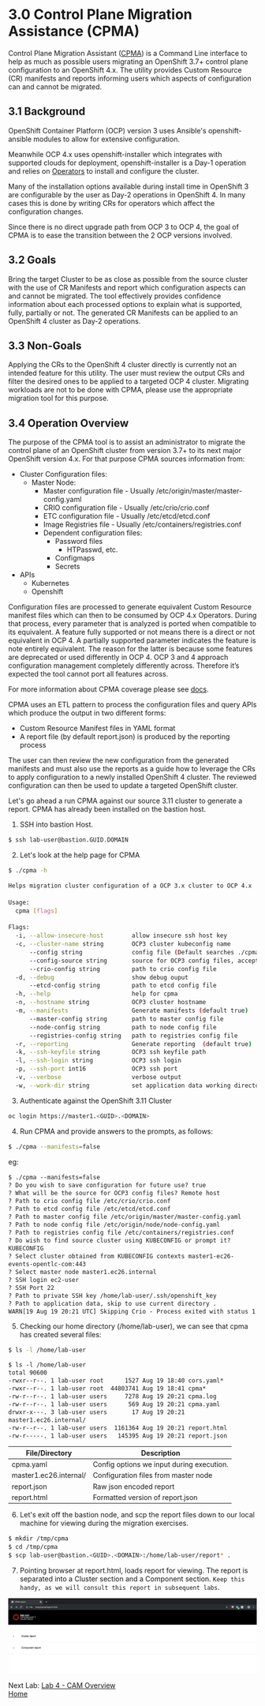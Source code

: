 # 3.0 Control Plane Migration Assistance (CPMA)

Control Plane Migration Assistant ([CPMA](https://github.com/fusor/cpma)) is a Command Line interface to help as much as possible users migrating an OpenShift 3.7+ control plane configuration to an OpenShift 4.x. The utility provides Custom Resource (CR) manifests and reports informing users which aspects of configuration can and cannot be migrated.

## 3.1 Background

OpenShift Container Platform (OCP) version 3 uses Ansible's openshift-ansible modules to allow for extensive configuration.

Meanwhile OCP 4.x uses openshift-installer which integrates with supported clouds for deployment, openshift-installer is a Day-1 operation and relies on [Operators](https://www.openshift.com/learn/topics/operators) to install and configure the cluster.

Many of the installation options available during install time in OpenShift 3 are configurable by the user as Day-2 operations in OpenShift 4.
In many cases this is done by writing CRs for operators which affect the configuration changes.

Since there is no direct upgrade path from OCP 3 to OCP 4, the goal of CPMA is to ease the transition between the 2 OCP versions involved.

## 3.2 Goals

Bring the target Cluster to be as close as possible from the source cluster with the use of CR Manifests and report which configuration aspects can and cannot be migrated.
The tool effectively provides confidence information about each processed options to explain what is supported, fully, partially or not.
The generated CR Manifests can be applied to an OpenShift 4 cluster as Day-2 operations.

## 3.3 Non-Goals

Applying the CRs to the OpenShift 4 cluster directly is currently not an intended feature for this utility.
The user must review the output CRs and filter the desired ones to be applied to a targeted OCP 4 cluster.
Migrating workloads are not to be done with CPMA, please use the appropriate migration tool for this purpose.

## 3.4 Operation Overview

The purpose of the CPMA tool is to assist an administrator to migrate the control plane of an OpenShift cluster from version 3.7+ to its next major OpenShift version 4.x.
For that purpose CPMA sources information from:
- Cluster Configuration files:
  - Master Node:
    - Master configuration file - Usually /etc/origin/master/master-config.yaml
    - CRIO configuration file - Usually /etc/crio/crio.conf
    - ETC configuration file - Usually /etc/etcd/etcd.conf
    - Image Registries file - Usually /etc/containers/registries.conf
    - Dependent configuration files:
      - Password files
        - HTPasswd, etc.
      - Configmaps
      - Secrets
- APIs
  - Kubernetes
  - Openshift

Configuration files are processed to generate equivalent Custom Resource manifest files which can then to be consumed by OCP 4.x Operators.
During that process, every parameter that is analyzed is ported when compatible to its equivalent.
A feature fully supported or not means there is a direct or not equivalent in OCP 4.
A partially supported parameter indicates the feature is note entirely equivalent.
The reason for the latter is because some features are deprecated or used differently in OCP 4.
OCP 3 and 4 approach configuration management completely differently across.
Therefore it’s expected the tool cannot port all features across.

For more information about CPMA coverage please see [docs](./docs).

CPMA uses an ETL pattern to process the configuration files and query APIs which produce the output in two different forms:
- Custom Resource Manifest files in YAML format
- A report file (by default report.json) is produced by the reporting process

The user can then review the new configuration from the generated manifests and must also use the reports as a guide how to leverage the CRs to apply configuration to a newly installed OpenShift 4 cluster. The reviewed configuration can then be used to update a targeted OpenShift cluster.

Let's go ahead a run CPMA against our source 3.11 cluster to generate a report.  CPMA has already been installed on the bastion host.

1. SSH into bastion Host.
```bash
$ ssh lab-user@bastion.GUID.DOMAIN
```

2. Let's look at the help page for CPMA
```bash
$ ./cpma -h
```

```bash
Helps migration cluster configuration of a OCP 3.x cluster to OCP 4.x

Usage:
  cpma [flags]

Flags:
  -i, --allow-insecure-host        allow insecure ssh host key
  -c, --cluster-name string        OCP3 cluster kubeconfig name
      --config string              config file (Default searches ./cpma.yaml, $HOME/cpma.yml)
      --config-source string       source for OCP3 config files, accepted values: remote or local
      --crio-config string         path to crio config file
  -d, --debug                      show debug ouput
      --etcd-config string         path to etcd config file
  -h, --help                       help for cpma
  -n, --hostname string            OCP3 cluster hostname
  -m, --manifests                  Generate manifests (default true)
      --master-config string       path to master config file
      --node-config string         path to node config file
      --registries-config string   path to registries config file
  -r, --reporting                  Generate reporting  (default true)
  -k, --ssh-keyfile string         OCP3 ssh keyfile path
  -l, --ssh-login string           OCP3 ssh login
  -p, --ssh-port int16             OCP3 ssh port
  -v, --verbose                    verbose output
  -w, --work-dir string            set application data working directory (Default ".")
```

3. Authenticate against the OpenShift 3.11 Cluster
```bash
oc login https://master1.<GUID>.<DOMAIN>
```

4. Run CPMA and provide answers to the prompts, as follows:
```bash
$ ./cpma --manifests=false
```

eg:

```
$ ./cpma --manifests=false
? Do you wish to save configuration for future use? true
? What will be the source for OCP3 config files? Remote host
? Path to crio config file /etc/crio/crio.conf
? Path to etcd config file /etc/etcd/etcd.conf
? Path to master config file /etc/origin/master/master-config.yaml
? Path to node config file /etc/origin/node/node-config.yaml
? Path to registries config file /etc/containers/registries.conf
? Do wish to find source cluster using KUBECONFIG or prompt it? KUBECONFIG
? Select cluster obtained from KUBECONFIG contexts master1-ec26-events-opentlc-com:443
? Select master node master1.ec26.internal
? SSH login ec2-user
? SSH Port 22
? Path to private SSH key /home/lab-user/.ssh/openshift_key
? Path to application data, skip to use current directory .
WARN[19 Aug 19 20:21 UTC] Skipping Crio - Process exited with status 1
```

5. Checking our home directory (/home/lab-user), we can see that cpma has created several files:

```bash
$ ls -l /home/lab-user
```

```
$ ls -l /home/lab-user
total 90600
-rwxr--r--. 1 lab-user root      1527 Aug 19 18:40 cors.yaml*
-rwxr--r--. 1 lab-user root  44803741 Aug 19 18:41 cpma*
-rw-r--r--. 1 lab-user users     7278 Aug 19 20:21 cpma.log
-rw-r--r--. 1 lab-user users      569 Aug 19 20:21 cpma.yaml
drwxr-x---. 3 lab-user users       17 Aug 19 20:21 master1.ec26.internal/
-rw-r--r--. 1 lab-user users  1161364 Aug 19 20:21 report.html
-rw-r-----. 1 lab-user users   145395 Aug 19 20:21 report.json
```
| File/Directory        | Description    |
| -----------     | ----------- |
| cpma.yaml   | Config options we input during execution.      |
| master1.ec26.internal/| Configuration files from master node|
|report.json| Raw json encoded report |
|report.html| Formatted version of report.json|

6. Let's exit off the bastion node, and scp the report files down to our local machine for viewing during the migration exercises.

```bash
$ mkdir /tmp/cpma
$ cd /tmp/cpma
$ scp lab-user@bastion.<GUID>.<DOMAIN>:/home/lab-user/report* .
```

7. Pointing browser at report.html, loads report for viewing.  The report is separated into a Cluster section and a Component section.  `Keep this handy, as we will consult this report in subsequent labs`.

![alt-text-1](./screenshots/cpma-report-html.png)

Next Lab: [Lab 4 - CAM Overview](./4.md)<br>
[Home](../README.md)
